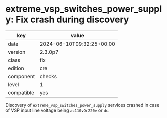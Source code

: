 [//]: # (werk v2)
# extreme_vsp_switches_power_supply: Fix crash during discovery

key        | value
---------- | ---
date       | 2024-06-10T09:32:25+00:00
version    | 2.3.0p7
class      | fix
edition    | cre
component  | checks
level      | 1
compatible | yes

Discovery of `extreme_vsp_switches_power_supply` services crashed in case of
VSP input line voltage being `ac110vOr220v` or `dc`.
